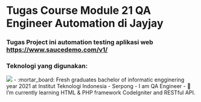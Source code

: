 # Tugas Course Module 21 QA Engineer Automation di Jayjay

### Tugas Project ini automation testing aplikasi web https://www.saucedemo.com/v1/
### Teknologi yang digunakan:
<img src="https://skillicons.dev/icons?i=selenium,gherkin,gradle,java,idea"/>
- :mortar_board: Fresh graduates bachelor of informatic engginering year 2021 at Institut Teknologi Indonesia - Serpong
- I am QA Engineer
- 🌱 I’m currently learning HTML & PHP framework CodeIgniter and RESTful API.
